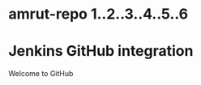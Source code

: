 # amrut-repo 1..2..3..4..5..6
<!DOCTYPE html>
<html>
<body>
<h1>Jenkins GitHub integration</h1>
<p>Welcome to GitHub</p>
</body>
</html>
